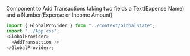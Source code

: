 Component to Add Transactions taking two fields a Text(Expense Name) and a Number(Expense or Income Amount)

```js
import { GlobalProvider } from "../context/GlobalState";
import "../App.css";
<GlobalProvider>
  <AddTransaction />
</GlobalProvider>;
```
